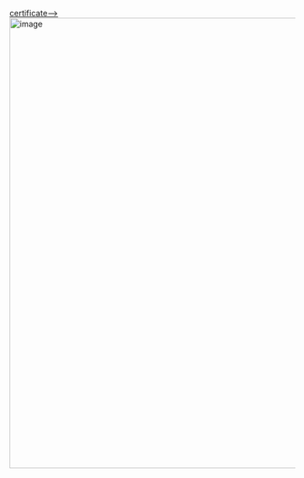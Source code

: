 [certificate-->](https://github.com/user-attachments/files/21688656/pyCisco.pdf)
<img width="1122" height="793" alt="image" src="https://github.com/user-attachments/assets/58bafb39-6d5f-41d2-a8a3-ca34c7034077" />

